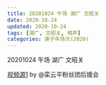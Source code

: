 ```yaml
---
title: 20201024 午场 湖广 文昭关 
date: 2020-10-24
updated: 2020-10-24
tags: [湖广, 文昭关, 相声]
categories: 庚子年场次(2020) 
---
```

20201024 午场 湖广 文昭关 



[视频源1](https://weibo.com/6574451359/JqJ1Cufi6) by @栾云平粉丝团后援会